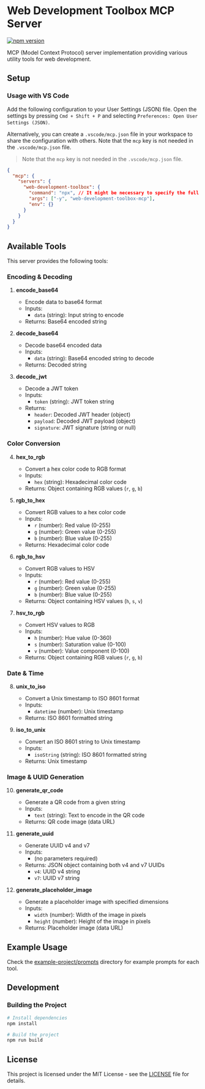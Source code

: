 # Web Development Toolbox MCP Server

[![npm version](https://badge.fury.io/js/web-development-toolbox-mcp.svg)](https://badge.fury.io/js/web-development-toolbox-mcp)

MCP (Model Context Protocol) server implementation providing various utility tools for web development.

## Setup

### Usage with VS Code

Add the following configuration to your User Settings (JSON) file. Open the settings by pressing `Cmd + Shift + P` and selecting `Preferences: Open User Settings (JSON)`.

Alternatively, you can create a `.vscode/mcp.json` file in your workspace to share the configuration with others. Note that the `mcp` key is not needed in the `.vscode/mcp.json` file.

> Note that the `mcp` key is not needed in the `.vscode/mcp.json` file.

```json
{
  "mcp": {
    "servers": {
      "web-development-toolbox": {
        "command": "npx", // It might be necessary to specify the full path. In that case, use the result of `which npx`.
        "args": ["-y", "web-development-toolbox-mcp"],
        "env": {}
      }
    }
  }
}
```

## Available Tools

This server provides the following tools:

### Encoding & Decoding

1. **encode_base64**

   - Encode data to base64 format
   - Inputs:
     - `data` (string): Input string to encode
   - Returns: Base64 encoded string

2. **decode_base64**

   - Decode base64 encoded data
   - Inputs:
     - `data` (string): Base64 encoded string to decode
   - Returns: Decoded string

3. **decode_jwt**

   - Decode a JWT token
   - Inputs:
     - `token` (string): JWT token string
   - Returns:
     - `header`: Decoded JWT header (object)
     - `payload`: Decoded JWT payload (object)
     - `signature`: JWT signature (string or null)

### Color Conversion

4. **hex_to_rgb**

   - Convert a hex color code to RGB format
   - Inputs:
     - `hex` (string): Hexadecimal color code
   - Returns: Object containing RGB values (`r`, `g`, `b`)

5. **rgb_to_hex**

   - Convert RGB values to a hex color code
   - Inputs:
     - `r` (number): Red value (0-255)
     - `g` (number): Green value (0-255)
     - `b` (number): Blue value (0-255)
   - Returns: Hexadecimal color code

6. **rgb_to_hsv**

   - Convert RGB values to HSV
   - Inputs:
     - `r` (number): Red value (0-255)
     - `g` (number): Green value (0-255)
     - `b` (number): Blue value (0-255)
   - Returns: Object containing HSV values (`h`, `s`, `v`)

7. **hsv_to_rgb**

   - Convert HSV values to RGB
   - Inputs:
     - `h` (number): Hue value (0-360)
     - `s` (number): Saturation value (0-100)
     - `v` (number): Value component (0-100)
   - Returns: Object containing RGB values (`r`, `g`, `b`)

### Date & Time

8. **unix_to_iso**

   - Convert a Unix timestamp to ISO 8601 format
   - Inputs:
     - `datetime` (number): Unix timestamp
   - Returns: ISO 8601 formatted string

9. **iso_to_unix**

   - Convert an ISO 8601 string to Unix timestamp
   - Inputs:
     - `isoString` (string): ISO 8601 formatted string
   - Returns: Unix timestamp

### Image & UUID Generation

10. **generate_qr_code**

    - Generate a QR code from a given string
    - Inputs:
      - `text` (string): Text to encode in the QR code
    - Returns: QR code image (data URL)

11. **generate_uuid**

    - Generate UUID v4 and v7
    - Inputs:
      - (no parameters required)
    - Returns: JSON object containing both v4 and v7 UUIDs
      - `v4`: UUID v4 string
      - `v7`: UUID v7 string

12. **generate_placeholder_image**

    - Generate a placeholder image with specified dimensions
    - Inputs:
      - `width` (number): Width of the image in pixels
      - `height` (number): Height of the image in pixels
    - Returns: Placeholder image (data URL)

## Example Usage

Check the [example-project/prompts](./example-project/prompts/) directory for example prompts for each tool.

## Development

### Building the Project

```bash
# Install dependencies
npm install

# Build the project
npm run build
```

## License

This project is licensed under the MIT License - see the [LICENSE](../../LICENSE) file for details.

